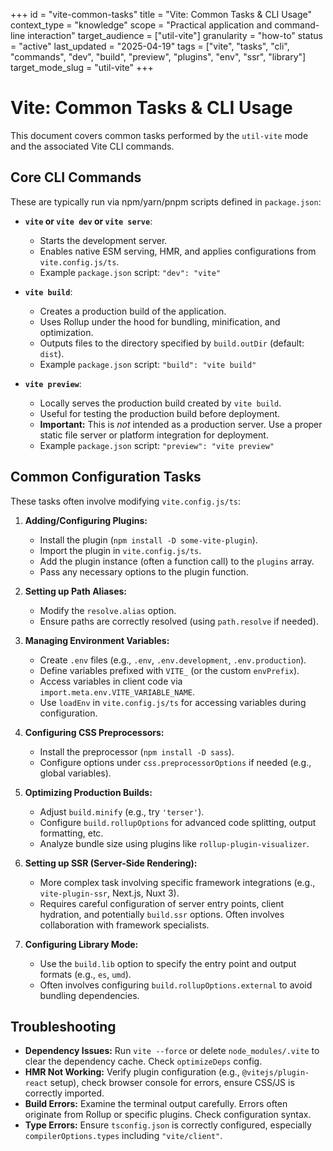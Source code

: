 +++
id = "vite-common-tasks"
title = "Vite: Common Tasks & CLI Usage"
context_type = "knowledge"
scope = "Practical application and command-line interaction"
target_audience = ["util-vite"]
granularity = "how-to"
status = "active"
last_updated = "2025-04-19"
tags = ["vite", "tasks", "cli", "commands", "dev", "build", "preview", "plugins", "env", "ssr", "library"]
target_mode_slug = "util-vite"
+++

# Vite: Common Tasks & CLI Usage

This document covers common tasks performed by the `util-vite` mode and the associated Vite CLI commands.

## Core CLI Commands

These are typically run via npm/yarn/pnpm scripts defined in `package.json`:

*   **`vite` or `vite dev` or `vite serve`**:
    *   Starts the development server.
    *   Enables native ESM serving, HMR, and applies configurations from `vite.config.js/ts`.
    *   Example `package.json` script: `"dev": "vite"`

*   **`vite build`**:
    *   Creates a production build of the application.
    *   Uses Rollup under the hood for bundling, minification, and optimization.
    *   Outputs files to the directory specified by `build.outDir` (default: `dist`).
    *   Example `package.json` script: `"build": "vite build"`

*   **`vite preview`**:
    *   Locally serves the production build created by `vite build`.
    *   Useful for testing the production build before deployment.
    *   **Important:** This is *not* intended as a production server. Use a proper static file server or platform integration for deployment.
    *   Example `package.json` script: `"preview": "vite preview"`

## Common Configuration Tasks

These tasks often involve modifying `vite.config.js/ts`:

1.  **Adding/Configuring Plugins:**
    *   Install the plugin (`npm install -D some-vite-plugin`).
    *   Import the plugin in `vite.config.js/ts`.
    *   Add the plugin instance (often a function call) to the `plugins` array.
    *   Pass any necessary options to the plugin function.

2.  **Setting up Path Aliases:**
    *   Modify the `resolve.alias` option.
    *   Ensure paths are correctly resolved (using `path.resolve` if needed).

3.  **Managing Environment Variables:**
    *   Create `.env` files (e.g., `.env`, `.env.development`, `.env.production`).
    *   Define variables prefixed with `VITE_` (or the custom `envPrefix`).
    *   Access variables in client code via `import.meta.env.VITE_VARIABLE_NAME`.
    *   Use `loadEnv` in `vite.config.js/ts` for accessing variables during configuration.

4.  **Configuring CSS Preprocessors:**
    *   Install the preprocessor (`npm install -D sass`).
    *   Configure options under `css.preprocessorOptions` if needed (e.g., global variables).

5.  **Optimizing Production Builds:**
    *   Adjust `build.minify` (e.g., try `'terser'`).
    *   Configure `build.rollupOptions` for advanced code splitting, output formatting, etc.
    *   Analyze bundle size using plugins like `rollup-plugin-visualizer`.

6.  **Setting up SSR (Server-Side Rendering):**
    *   More complex task involving specific framework integrations (e.g., `vite-plugin-ssr`, Next.js, Nuxt 3).
    *   Requires careful configuration of server entry points, client hydration, and potentially `build.ssr` options. Often involves collaboration with framework specialists.

7.  **Configuring Library Mode:**
    *   Use the `build.lib` option to specify the entry point and output formats (e.g., `es`, `umd`).
    *   Often involves configuring `build.rollupOptions.external` to avoid bundling dependencies.

## Troubleshooting

*   **Dependency Issues:** Run `vite --force` or delete `node_modules/.vite` to clear the dependency cache. Check `optimizeDeps` config.
*   **HMR Not Working:** Verify plugin configuration (e.g., `@vitejs/plugin-react` setup), check browser console for errors, ensure CSS/JS is correctly imported.
*   **Build Errors:** Examine the terminal output carefully. Errors often originate from Rollup or specific plugins. Check configuration syntax.
*   **Type Errors:** Ensure `tsconfig.json` is correctly configured, especially `compilerOptions.types` including `"vite/client"`.